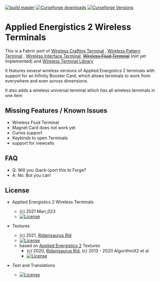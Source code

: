 [![build master](https://github.com/Mari023/AE2WirelessTerminalLibrary/actions/workflows/build_master.yml/badge.svg)](https://github.com/Mari023/AE2WirelessTerminalLibrary/actions/workflows/build_master.yml)
[![Curseforge downloads](http://cf.way2muchnoise.eu/full_459929_downloads.svg)](https://www.curseforge.com/minecraft/mc-mods/applied-energistics-2-wireless-terminals)
[![Curseforge Versions](http://cf.way2muchnoise.eu/versions/459929.svg)](https://www.curseforge.com/minecraft/mc-mods/applied-energistics-2-wireless-terminals/files)

Applied Energistics 2 Wireless Terminals
========================================
This is a Fabric port
of [Wireless Crafting Terminal](https://www.curseforge.com/minecraft/mc-mods/wireless-crafting-terminal)
, [Wireless Pattern Terminal](https://www.curseforge.com/minecraft/mc-mods/wireless-pattern-terminal)
, [Wireless Interface Terminal](https://www.curseforge.com/minecraft/mc-mods/wireless-interface-terminal), [~~Wireless
Fluid Terminal~~](https://www.curseforge.com/minecraft/mc-mods/wireless-fluid-terminal) (not yet implemented)
and [Wireless Terminal Library](https://www.curseforge.com/minecraft/mc-mods/ae2wtlib)

It features several wireless versions of Applied Energistics 2 terminals with support for an Infinity Booster Card,
which allows terminals to work from everywhere and even across dimensions.

It also adds a wireless universal terminal which has all wireless terminals in one item

## Missing Features / Known Issues

- Wireless Fluid Terminal
- Magnet Card does not work yet
- Curios support
- Keybinds to open Terminals
- support for viewcells

## FAQ

- Q: Will you (back-)port this to Forge?
- A: No. But you can!

## License

* Applied Energistics 2 Wireless Terminals
  - (c) 2021 Mari_023
  - [![License](https://img.shields.io/badge/License-MIT-red.svg?style=flat-square)](http://opensource.org/licenses/MIT)

* Textures
  - (c) 2021, [Ridanisaurus Rid](https://github.com/Ridanisaurus/)
  - [![License](https://img.shields.io/badge/License-CC%20BY--NC--SA%203.0-yellow.svg?style=flat-square)](https://creativecommons.org/licenses/by-nc-sa/3.0/)
  - based on [Applied Energistics 2](https://github.com/AppliedEnergistics/Applied-Energistics-2) Textures
    - (c) 2020, [Ridanisaurus Rid](https://github.com/Ridanisaurus/), (c) 2013 - 2020 AlgorithmX2 et al
    - [![License](https://img.shields.io/badge/License-CC%20BY--NC--SA%203.0-yellow.svg?style=flat-square)](https://creativecommons.org/licenses/by-nc-sa/3.0/)

* Text and Translations
  - [![License](https://img.shields.io/badge/License-No%20Restriction-green.svg?style=flat-square)](https://creativecommons.org/publicdomain/zero/1.0/)